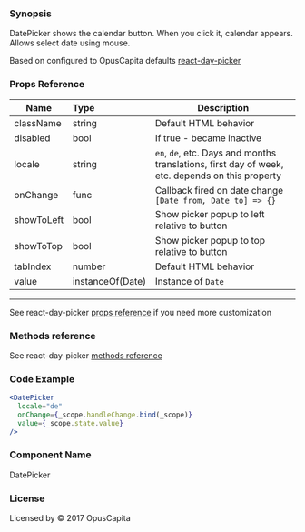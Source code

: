 ### Synopsis

DatePicker shows the calendar button. When you click it, calendar appears. Allows select date using mouse.

Based on configured to OpusCapita defaults [react-day-picker](https://github.com/gpbl/react-day-picker)

### Props Reference

| Name                           | Type                    | Description                                                                                     |
| ------------------------------ | :---------------------- | -----------------------------------------------------------                                     |
| className                      | string                  | Default HTML behavior                                                                           |
| disabled                       | bool                    | If true - became inactive                                                                       |
| locale                         | string                  | `en`, `de`, etc. Days and months translations, first day of week, etc. depends on this property |
| onChange                       | func                    | Callback fired on date change `[Date from, Date to] => {}`                                      |
| showToLeft                     | bool                    | Show picker popup to left relative to button                                                    |
| showToTop                      | bool                    | Show picker popup to top relative to button                                                     |
| tabIndex                       | number                  | Default HTML behavior                                                                           |
| value                          | instanceOf(Date)        | Instance of `Date`                                                                              |

***

See react-day-picker [props reference](http://react-day-picker.js.org/APIProps.html) if you need more customization

### Methods reference

See react-day-picker [methods reference](http://react-day-picker.js.org/APIMethods.html)

### Code Example

```jsx
<DatePicker
  locale="de"
  onChange={_scope.handleChange.bind(_scope)}
  value={_scope.state.value}
/>


```

### Component Name

DatePicker

### License

Licensed by © 2017 OpusCapita
